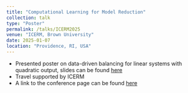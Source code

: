 ```yaml
---
title: "Computational Learning for Model Reduction"
collection: talk
type: "Poster"
permalink: /talks/ICERM2025
venue: "ICERM, Brown University"
date: 2025-01-07
location: "Providence, RI, USA"
---
```


* Presented poster on data-driven balancing for linear systems with quadratic output, slides can be found [here](slides\ICERM_2025___draft.pdf)
* Travel supported by ICERM
* A link to the conference page can be found [here](https://icerm.brown.edu/program/topical_workshop/tw-25-clmr)
